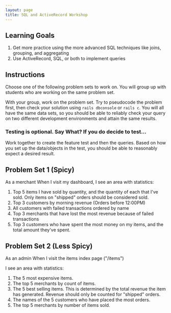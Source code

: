 ```yaml
---
layout: page
title: SQL and ActiveRecord Workshop
---
```


## Learning Goals
1. Get more practice using the more advanced SQL techniques like joins, grouping, and aggregating
1. Use ActiveRecord, SQL, or both to implement queries

## Instructions

Choose one of the following problem sets to work on. You will group up with students who are working on the same problem set.

With your group, work on the problem set. Try to pseudocode the problem first, then check your solution using `rails dbconsole` or `rails c`. You will all have the same data sets, so you should be able to reliably check your query on two different development environments and attain the same results.

### Testing is optional. Say What? If you do decide to test...

Work together to create the feature test and then the queries. Based on how you set up the data/objects in the test, you should be able to reasonably expect a desired result.

## Problem Set 1 (Spicy)

As a merchant
When I visit my dashboard, I see an area with statistics:

1. Top 5 items I have sold by quantity, and the quantity of each that I've sold. Only items on "shipped" orders should be considered sold.
1. Top 3 customers by morning revenue (Orders before 12:00PM)
1. All customers with failed transactions ordered by name
1. Top 3 merchants that have lost the most revenue because of failed transactions
1. Top 3 customers who have spent the most money on my items, and the total amount they've spent.

## Problem Set 2 (Less Spicy)

As an admin
When I visit the items index page ("/items")

I see an area with statistics:

1. The 5 most expensive items.
1. The top 5 merchants by count of items.
1. The 5 best selling items. This is determined by the total revenue the item has generated. Revenue should only be counted for "shipped" orders.
1. The names of the 5 customers who have placed the most orders.
1. The top 5 merchants by number of items sold.
